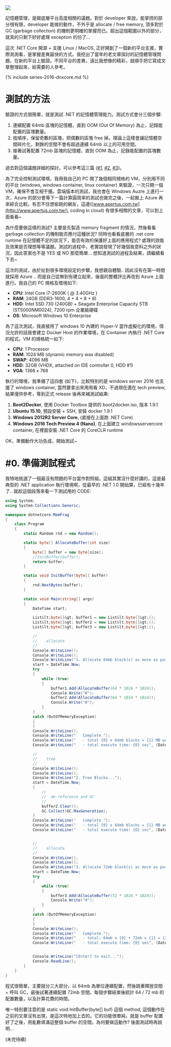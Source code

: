 ![](/images/2015-12-27-dnxcore50_02_memfrag_test/img_567f9c9e811a9.png)


記憶體管理，是跟底層平台高度相關的議題。對於 developer 來說，能掌控的部分很有限，developer 能做的動作，不外乎是 allocate / free memory, 頂多對於 GC (garbage collection) 的機制更明確的掌握而已。超出這個範圍以外的部分，就真的只剩下好好處理 exception 的份了...

這次 .NET Core 開源 + 支援 Linux / MacOS, 正好開創了一個新的平台支援，實際測測看，是掌握差異最快的方式。我挖出了當年的老文章探討的記憶體管理問題，在新的平台上驗證。不同平台的差異，遠比我想像的精彩，就順手把它寫成文章整理起來，給需要的人參考。


<!--more-->

{% include series-2016-dnxcore.md %}



# 測試的方法

驗證的方式很簡單，就是測試 .NET 的記憶體管理能力。測試方式會分三個步驟:

1. 連續配置 64mb 區塊的記憶體，直到 OOM (Out Of Memory) 為止，記錄能配置的區塊數量。
1. 按順序，保留奇數的區塊，把偶數的區塊 free 掉。理論上這樣會讓記憶體空間碎片化，剩餘的空間不會有超過連續 64mb 以上的可用空間。
1. 接著試著配置 72mb 區塊的記憶體，直到 OOM 為止，記錄能配置的區塊數量。


過去對這個議題詳細的探討，可以參考這三篇 ([#1](/?p=120), [#2](/?p=118), [#3](/?p=117))。





為了完全控制測試環境，我用我自己的 PC 開了幾個相同規格的 VM，分別用不同的平台 (windows, windows container, linux container) 來驗證，一次只開一個 VM，確保不會互相干擾。雲端版本的測試，我也會在 Windows Auzre 上進行一次，Azure 的部分會等下一篇計算圓周率的測試也做完之後，一起搬上 Azure 再來綜合比較。有忍不住想偷跑的網友，這邊([www.apertus.com.tw](http://www.apertus.com.tw/), coding in cloud) 有很多相關的文章，可以到上面看看~

為什麼要做這樣的測試? 主要是先製造 memory fragment 的情況，然後看看 garbage collection 的機制能否應付這種狀況? 同時也看看底層的 .net core runtime 在記憶體不足的狀況下，能否有效的保護好上面的應用程式? 處理的效能及效果是否理想等等議題。測試的過程中，老實說發現了好幾個我意料之外的狀況，因此答案也不是 YES 或 NO 那麼簡單... 想知道測試的過程及結果，請繼續看下去~

這次的測試，由於扯到很多環境設定的步驟，我想親自體驗.. 因此沒有在第一時間就採用 Azure .. 而是自己從無到有建立起來，後面的整體評比再改到 Azure 上面進行。我自己的 PC 規格及環境如下:

* **CPU**: Intel Core i7-2600K ( @ 3.40GHz )
* **RAM**: 24GB (DDR3-1600, 4 + 4 + 8 + 8)
* **HDD**: Intel SSD 730 (240GB) + Seagate Enterprise Capacity 5TB (ST5000NM0024), 7200 rpm 企業級硬碟
* **OS**:  Microsoft Windows 10 Enterprise


為了這次測試，我直接用了 windows 10 內建的 Hyper-V 當作虛擬化的環境，情況允許的話我會建立 Docker Host 的作業環境，在 Container 內執行 .NET Core 的程式。VM 的規格統一如下:

* **CPU**:  1 Processor
* **RAM**:  1024 MB (dynamic memory was disabled)
* **SWAP**: 4096 MB
* **HDD**:  32GB (VHDX, attached on IDE controller 0, HDD #1)
* **VGA**:  1366 x 768



執行的環境，我準備了這四套 (如下)，比較特別的是 windows server 2016 也支援了 windows container, 當然要拿出來用用看 XD，不過現在還在 tech preview, 結果僅供參考，等到正式 release 後再來補測試結果:

1. **Boot2Docker**, 使用 Docker Toolbox 提供的 boot2docker.iso, 版本 1.9.1
1. **Ubuntu 15.10**, 預設安裝 + SSH, 安裝 docker 1.9.1
1. **Windows 2012R2 Server Core**,  (直接在上面跑 .NET Core)
1. **Windows 2016 Tech Preview 4 (Nano)**, 在上面建立 windowsservercore container, 在裡面安裝 .NET Core 的 CoreCLR runtime


OK，準備動作大功告成，開始測試~




# #0. 準備測試程式

我特地挑選了一個最沒有問題的平台當作對照組。這組其實沒什麼好講的，這是最典型的 .NET application 執行環境啊，從最早的 .NET 1.0 開始算，已經有十幾年了.. 就趁這個段落來看一下測試用的 CODE:



```csharp
using System;
using System.Collections.Generic;

namespace dotnetcore.MemFrag
{
    class Program
    {
        static Random rnd = new Random();

        static byte[] AllocateBuffer(int size)
        {
            byte[] buffer = new byte[size];
            //InitBuffer(buffer);
            return buffer;
        }

        static void InitBuffer(byte[] buffer)
        {
            rnd.NextBytes(buffer);
        }

        static void Main(string[] args)
        {
            DateTime start;

            List&lt;byte[]&gt; buffer1 = new List&lt;byte[]&gt;();
            List&lt;byte[]&gt; buffer2 = new List&lt;byte[]&gt;();
            List&lt;byte[]&gt; buffer3 = new List&lt;byte[]&gt;();

            //            
            //    allocate             
            //            
            Console.WriteLine();
            Console.WriteLine();
            Console.WriteLine("1. Allocate 64mb block(s) as more as possible...");
            start = DateTime.Now;
            try
            {
                while (true)
                {
                    buffer1.Add(AllocateBuffer(64 * 1024 * 1024));
                    Console.Write("#");
                    buffer2.Add(AllocateBuffer(64 * 1024 * 1024));
                    Console.Write("#");
                }
            }
            catch (OutOfMemoryException)
            {
            }
            Console.WriteLine();
            Console.WriteLine("   Complete.");
            Console.WriteLine("   - total {0} x 64mb blocks = {1} MB were allocated.", (buffer1.Count + buffer2.Count), (buffer1.Count + buffer2.Count) * 64);
            Console.WriteLine("   - total execute time: {0} sec", (DateTime.Now - start).TotalSeconds);

            //        
            //    free  
            //        
            Console.WriteLine();
            Console.WriteLine();
            Console.WriteLine("2. Free Blocks...");
            start = DateTime.Now;
            {
                //        
                //  de-reference and GC  
                //            
                buffer2.Clear();
                GC.Collect(GC.MaxGeneration);
            }
            Console.WriteLine("   Complete.");
            Console.WriteLine("   - total {0} x 64mb blocks = {1} MB were allocated.", buffer1.Count, buffer1.Count * 64);
            Console.WriteLine("   - total execute time: {0} sec", (DateTime.Now - start).TotalSeconds);


            //           
            //    allocate  
            //          
            Console.WriteLine();
            Console.WriteLine();
            Console.WriteLine("3. Allocate 72mb block(s) as more as possible...");
            start = DateTime.Now;
            try
            {
                while (true)
                {
                    buffer3.Add(AllocateBuffer(72 * 1024 * 1024));
                    Console.Write("#");
                }
            }
            catch (OutOfMemoryException)
            {
            }
            Console.WriteLine();
            Console.WriteLine("   Complete.");
            Console.WriteLine("   - total: 64mb x {0} + 72mb x {1} = {2} MB were allocated.", buffer1.Count, buffer3.Count, buffer1.Count * 64 + buffer3.Count * 72);
            Console.WriteLine("   - total execute time: {0} sec", (DateTime.Now - start).TotalSeconds);


            Console.WriteLine("[Enter] to exit...");
            Console.ReadLine();
        }
    }
}
```


程式很簡單，主要就分三大部分，以 64mb 為單位連續配置，然後跳著釋放空間 + 呼叫 GC，最後試著連續配置 72mb 空間。每個步驟結束後統計 64 / 72 mb 的配置數量，以及計算花費的時間。

唯一特別要注意的是 static void InitBuffer(byte[] buf) 這個 method, 這個動作在之前的文章沒有出現，是這次特地加上去的。它的功能很單純，就是 buffer 配置好了之後，用亂數填滿這整個 buffer 的空間。為何要做這動作? 後面測試時再說明...

(未完待續)